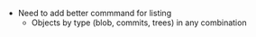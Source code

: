 - Need to add better commmand for listing
  - Objects by type (blob, commits, trees) in any combination